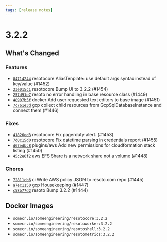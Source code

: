 ```yaml
---
tags: [release notes]
---
```


# 3.2.2

## What's Changed

### Features

- [`84714244`](https://github.com/someengineering/resoto/commit/84714244) <span class="badge badge--secondary">resotocore</span> AliasTenplate: use default args syntax instead of key/value (#1452)
- [`23e015c1`](https://github.com/someengineering/resoto/commit/23e015c1) <span class="badge badge--secondary">resotocore</span> Bump UI to 3.2.2 (#1454)
- [`257d91e7`](https://github.com/someengineering/resoto/commit/257d91e7) <span class="badge badge--secondary">resoto</span> no error handling in base resource class (#1449)
- [`48907b5f`](https://github.com/someengineering/resoto/commit/48907b5f) <span class="badge badge--secondary">docker</span> Add user requested text editors to base image (#1451)
- [`7c761e3d`](https://github.com/someengineering/resoto/commit/7c761e3d) <span class="badge badge--secondary">gcp</span> collect child resources from GcpSqlDatabaseInstance and connect them (#1446)

### Fixes

- [`41826ed3`](https://github.com/someengineering/resoto/commit/41826ed3) <span class="badge badge--secondary">resotocore</span> Fix pagerduty alert. (#1453)
- [`7d0c15d0`](https://github.com/someengineering/resoto/commit/7d0c15d0) <span class="badge badge--secondary">resotocore</span> Fix datetime parsing in credentials report (#1455)
- [`d67edbc8`](https://github.com/someengineering/resoto/commit/d67edbc8) <span class="badge badge--secondary">plugins/aws</span> Add new permissions for cloudformation stack listing (#1450)
- [`45c2e6f2`](https://github.com/someengineering/resoto/commit/45c2e6f2) <span class="badge badge--secondary">aws</span> EFS Share is a network share not a volume (#1448)

### Chores

- [`72811cb6`](https://github.com/someengineering/resoto/commit/72811cb6) <span class="badge badge--secondary">ci</span> Write AWS policy JSON to resoto.com repo (#1445)
- [`a7ec1150`](https://github.com/someengineering/resoto/commit/a7ec1150) <span class="badge badge--secondary">gcp</span> Housekeeping (#1447)
- [`c58b77d2`](https://github.com/someengineering/resoto/commit/c58b77d2) <span class="badge badge--secondary">resoto</span> Bump 3.2.2 (#1444)

<!--truncate-->

## Docker Images

- `somecr.io/someengineering/resotocore:3.2.2`
- `somecr.io/someengineering/resotoworker:3.2.2`
- `somecr.io/someengineering/resotoshell:3.2.2`
- `somecr.io/someengineering/resotometrics:3.2.2`
